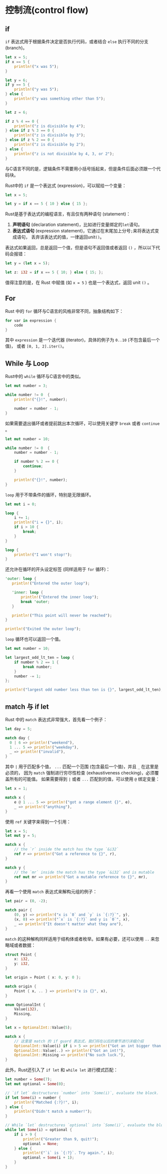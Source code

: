 # 控制流(control flow)

## if

`if` 表达式用于根据条件决定是否执行代码，或者结合 `else` 执行不同的分支 (branch)。

```rust
let x = 5;
if x == 5 {
    println!("x was 5");
}

let y = 6;
if y == 5 {
    println!("y was 5");
} else {
    println!("y was something other than 5");
}

let z = 6;

if z % 4 == 0 {
    println!("z is divisible by 4");
} else if z % 3 == 0 {
    println!("z is divisible by 3");
} else if z % 2 == 0 {
    println!("z is divisible by 2");
} else {
    println!("z is not divisible by 4, 3, or 2");
}
```

与C语言不同的是，逻辑条件不需要用小括号括起来，但是条件后面必须跟一个代码块。

Rust中的 `if` 是一个表达式 (expression)，可以赋给一个变量：

```rust
let x = 5;

let y = if x == 5 { 10 } else { 15 };
```

Rust是基于表达式的编程语言，有且仅有两种语句 (statement)：

1. **声明语句** (declaration statement)，比如进行变量绑定的`let`语句。
2. **表达式语句** (expression statement)，它通过在末尾加上分号`;`来将表达式变成语句，
  丢弃该表达式的值，一律返回unit`()`。

表达式如果返回，总是返回一个值，但是语句不返回值或者返回 `()` ，所以以下代码会报错：

```rust
let y = (let x = 5);

let z: i32 = if x == 5 { 10; } else { 15; };
```

值得注意的是，在 Rust 中赋值 (如 `x = 5` ) 也是一个表达式，返回 unit `()` 。

## For

Rust 中的 `for` 循环与C语言的风格非常不同，抽象结构如下：

```rust
for var in expression {
    code
}
```

其中 `expression` 是一个迭代器 (iterator)，具体的例子为 `0..10` (不包含最后一个值)，
或者 `[0, 1, 2].iter()`。

## While 与 Loop

Rust中的 `while` 循环与C语言中的类似。

```rust
let mut number = 3;

while number != 0  {
    println!("{}!", number);

    number = number - 1;
}
```

如果需要退出循环或者提前跳出本次循环，可以使用关键字 `break` 或者 `continue` 。

```rust
let mut number = 10;

while number != 0  {
    number = number - 1;

    if number % 2 == 0 {
        continue;
    }

    println!("{}!", number);
}
```

`loop` 用于不带条件的循环，特别是无限循环。

```rust
let mut i = 0;

loop {
    i += 1;
    println!("i = {}", i);
    if i > 10 {
        break;
    }
}

loop {
    println!("I won't stop!");
}
```

还允许在循环的开头设定标签 (同样适用于 `for` 循环)：

```rust
'outer: loop {
   println!("Entered the outer loop");

   'inner: loop {
       println!("Entered the inner loop");
       break 'outer;
   }

   println!("This point will never be reached");
}

println!("Exited the outer loop");
```

`loop` 循环也可以返回一个值。

```rust
let mut number = 10;

let largest_odd_lt_ten = loop {
    if number % 2 == 1 {
        break number;
    }
    number -= 1;
};

println!("largest odd number less than ten is {}", largest_odd_lt_ten);
```

## match 与 if let

Rust 中的 `match` 表达式非常强大，首先看一个例子：

```rust
let day = 5;

match day {
  0 | 6 => println!("weekend"),
  1 ... 5 => println!("weekday"),
  _ => println!("invalid"),
}
```

其中 `|` 用于匹配多个值， `...` 匹配一个范围 (包含最后一个值)，并且 `_` 在这里是必须的，
因为 `match` 强制进行穷尽性检查 (exhaustiveness checking)，必须覆盖所有的可能值。
如果需要得到 `|` 或者 `...` 匹配到的值，可以使用 `@` 绑定变量：

```rust
let x = 1;

match x {
    e @ 1 ... 5 => println!("got a range element {}", e),
    _ => println!("anything"),
}
```

使用 `ref` 关键字来得到一个引用：

```rust
let x = 5;
let mut y = 5;

match x {
    // the `r` inside the match has the type `&i32`
    ref r => println!("Got a reference to {}", r),
}

match y {
    // the `mr` inside the match has the type `&i32` and is mutable
    ref mut mr => println!("Got a mutable reference to {}", mr),
}
```

再看一个使用 `match` 表达式来解构元组的例子：

```rust
let pair = (0, -2);

match pair {
    (0, y) => println!("x is `0` and `y` is `{:?}`", y),
    (x, 0) => println!("`x` is `{:?}` and y is `0`", x),
    _ => println!("It doesn't matter what they are"),
}
```

`match` 的这种解构同样适用于结构体或者枚举。如果有必要，还可以使用 `..` 来忽略域或者数据：

```rust
struct Point {
    x: i32,
    y: i32,
}

let origin = Point { x: 0, y: 0 };

match origin {
    Point { x, .. } => println!("x is {}", x),
}

enum OptionalInt {
    Value(i32),
    Missing,
}

let x = OptionalInt::Value(5);

match x {
    // 这里是 match 的 if guard 表达式，我们将在以后的章节进行详细介绍
    OptionalInt::Value(i) if i > 5 => println!("Got an int bigger than five!"),
    OptionalInt::Value(..) => println!("Got an int!"),
    OptionalInt::Missing => println!("No such luck."),
}
```

此外，Rust还引入了 `if let` 和 `while let` 进行模式匹配：

```rust
let number = Some(7);
let mut optional = Some(0);

// `if let` destructures `number` into `Some(i)`, evaluate the block.
if let Some(i) = number {
    println!("Matched {:?}!", i);
} else {
    println!("Didn't match a number!");
}

// While `let` destructures `optional` into `Some(i)`, evaluate the block.
while let Some(i) = optional {
    if i > 9 {
        println!("Greater than 9, quit!");
        optional = None;
    } else {
        println!("`i` is `{:?}`. Try again.", i);
        optional = Some(i + 1);
    }
}
```
